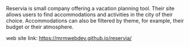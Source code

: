 Reservia is small company offering a vacation planning tool. Their site allows users to find accommodations and activities in the city of their choice. Accommodations can also be filtered by theme, for example, their budget or their atmosphere.

 web site link: https://mrmwebdev.github.io/reservia/
